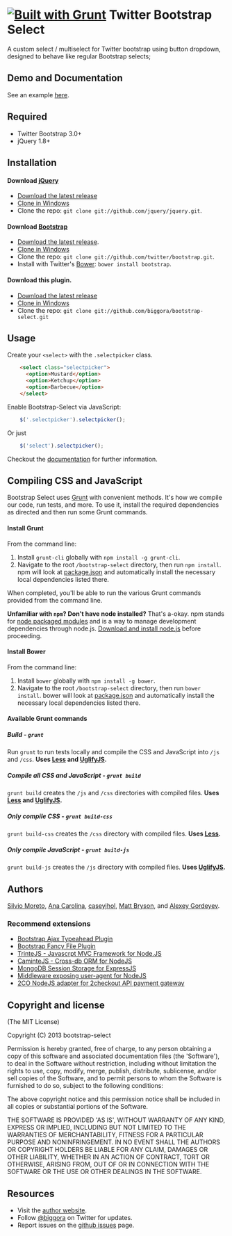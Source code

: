 [![Built with Grunt](https://cdn.gruntjs.com/builtwith.png)](http://gruntjs.com/)
Twitter Bootstrap Select
================

A custom select / multiselect for Twitter bootstrap using button dropdown, designed to behave like regular Bootstrap selects;

## Demo and Documentation

See an  example [here](http://plugins.upbootstrap.com/bootstrap-select/).

Required
-----------------
* Twitter Bootstrap 3.0+
* jQuery 1.8+

Installation
-----------------
#### Download [jQuery](http://docs.jquery.com/Downloading_jQuery)
* [Download the latest release](http://docs.jquery.com/Downloading_jQuery)
* [Clone in Windows](github-windows://openRepo/https://github.com/jquery/jquery)
* Clone the repo: `git clone git://github.com/jquery/jquery.git`.

#### Download [Bootstrap](https://github.com/twitter/bootstrap)
* [Download the latest release](https://github.com/twitter/bootstrap/zipball/master).
* [Clone in Windows](github-windows://openRepo/https://github.com/twitter/bootstrap)
* Clone the repo: `git clone git://github.com/twitter/bootstrap.git`.
* Install with Twitter's [Bower](http://twitter.github.com/bower): `bower install bootstrap`.

#### Download this plugin.
* [Download the latest release](https://github.com/biggora/bootstrap-select/zipball/master)
* [Clone in Windows](github-windows://openRepo/https://github.com/biggora/bootstrap-select)
* Clone the repo: `git clone git://github.com/biggora/bootstrap-select.git`

## Usage

Create your `<select>` with the `.selectpicker` class.
```html
    <select class="selectpicker">
      <option>Mustard</option>
      <option>Ketchup</option>
      <option>Barbecue</option>
    </select>
```    
Enable Bootstrap-Select via JavaScript:
```js
    $('.selectpicker').selectpicker();
```
Or just
```js
    $('select').selectpicker();
```
Checkout the [documentation](http://silviomoreto.github.com/bootstrap-select/) for further information.

## Compiling CSS and JavaScript

Bootstrap Select uses [Grunt](http://gruntjs.com/) with convenient methods. It's how we compile our code, run tests, and more. To use it, install the required dependencies as directed and then run some Grunt commands.

#### Install Grunt

From the command line:

1. Install `grunt-cli` globally with `npm install -g grunt-cli`.
2. Navigate to the root `/bootstrap-select` directory, then run `npm install`. npm will look at [package.json](https://github.com/biggora/bootstrap-select/blob/master/package.json) and automatically install the necessary local dependencies listed there.

When completed, you'll be able to run the various Grunt commands provided from the command line.

**Unfamiliar with `npm`? Don't have node installed?** That's a-okay. npm stands for [node packaged modules](http://npmjs.org/) and is a way to manage development dependencies through node.js. [Download and install node.js](http://nodejs.org/download/) before proceeding.

#### Install Bower

From the command line:

1. Install `bower` globally with `npm install -g bower`.
2. Navigate to the root `/bootstrap-select` directory, then run `bower install`. bower will look at [package.json](https://github.com/twbs/bootstrap/blob/master/bower.json) and automatically install the necessary local dependencies listed there.

#### Available Grunt commands

##### Build - `grunt`
Run `grunt` to run tests locally and compile the CSS and JavaScript into `/js` and `/css`. **Uses [Less](http://lesscss.org/) and [UglifyJS](http://lisperator.net/uglifyjs/).**

##### Compile all CSS and JavaScript - `grunt build`
`grunt build` creates the `/js` and `/css` directories with compiled files. **Uses [Less](http://lesscss.org/) and [UglifyJS](http://lisperator.net/uglifyjs/).**

##### Only compile CSS - `grunt build-css`
`grunt build-css` creates the `/css` directory with compiled files. **Uses [Less](http://lesscss.org/).**

##### Only compile JavaScript - `grunt build-js`
`grunt build-js` creates the `/js` directory with compiled files. **Uses [UglifyJS](http://lisperator.net/uglifyjs/).**


## Authors

[Silvio Moreto](http://github.com/silviomoreto),
[Ana Carolina](http://github.com/anacarolinats),
[caseyjhol](https://github.com/caseyjhol), 
[Matt Bryson](https://github.com/mattbryson), and
[Alexey Gordeyev](https://github.com/biggora).

### Recommend extensions

- [Bootstrap Ajax Typeahead Plugin](http://biggora.github.io/bootstrap-ajax-typeahead/)
- [Bootstrap Fancy File Plugin](http://biggora.github.io/bootstrap-fancyfile/)
- [TrinteJS - Javascrpt MVC Framework for Node.JS](http://www.trintejs.com/)
- [CaminteJS - Cross-db ORM for NodeJS](http://www.camintejs.com/)
- [MongoDB Session Storage for ExpressJS](https://github.com/biggora/express-mongodb)
- [Middleware exposing user-agent for NodeJS](https://github.com/biggora/express-useragent)
- [2CO NodeJS adapter for 2checkout API payment gateway](https://github.com/biggora/2co)

## Copyright and license

(The MIT License)

Copyright (C) 2013 bootstrap-select

Permission is hereby granted, free of charge, to any person obtaining
a copy of this software and associated documentation files (the
'Software'), to deal in the Software without restriction, including
without limitation the rights to use, copy, modify, merge, publish,
distribute, sublicense, and/or sell copies of the Software, and to
permit persons to whom the Software is furnished to do so, subject to
the following conditions:

The above copyright notice and this permission notice shall be
included in all copies or substantial portions of the Software.

THE SOFTWARE IS PROVIDED 'AS IS', WITHOUT WARRANTY OF ANY KIND,
EXPRESS OR IMPLIED, INCLUDING BUT NOT LIMITED TO THE WARRANTIES OF
MERCHANTABILITY, FITNESS FOR A PARTICULAR PURPOSE AND NONINFRINGEMENT.
IN NO EVENT SHALL THE AUTHORS OR COPYRIGHT HOLDERS BE LIABLE FOR ANY
CLAIM, DAMAGES OR OTHER LIABILITY, WHETHER IN AN ACTION OF CONTRACT,
TORT OR OTHERWISE, ARISING FROM, OUT OF OR IN CONNECTION WITH THE
SOFTWARE OR THE USE OR OTHER DEALINGS IN THE SOFTWARE.

## Resources

- Visit the [author website](http://www.gordejev.lv).
- Follow [@biggora](https://twitter.com/#!/biggora) on Twitter for updates.
- Report issues on the [github issues](https://github.com/biggora/bootstrap-select/issues) page.
